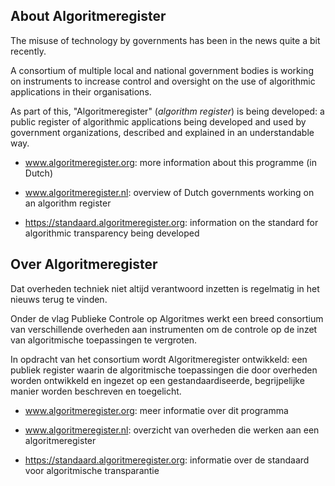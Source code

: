 ## About Algoritmeregister

The misuse of technology by governments has been in the news quite a bit recently.

A consortium of multiple local and national government bodies is working on instruments to increase control and oversight on the use of algorithmic applications in their organisations.

As part of this, "Algoritmeregister" (*algorithm register*) is being developed: a public register of algorithmic applications being developed and used by government organizations, described and explained in an understandable way.

- www.algoritmeregister.org: more information about this programme (in Dutch)

- www.algoritmeregister.nl: overview of Dutch governments working on an algorithm register

- https://standaard.algoritmeregister.org: information on the standard for algorithmic transparency being developed

## Over Algoritmeregister

Dat overheden techniek niet altijd verantwoord inzetten is regelmatig in het nieuws terug te vinden.

Onder de vlag Publieke Controle op Algoritmes werkt een breed consortium van verschillende overheden aan instrumenten om de controle op de inzet van algoritmische toepassingen te vergroten.

In opdracht van het consortium wordt Algoritmeregister ontwikkeld: een publiek register waarin de algoritmische toepassingen die door overheden worden ontwikkeld en ingezet op een gestandaardiseerde, begrijpelijke manier worden beschreven en toegelicht.

- www.algoritmeregister.org: meer informatie over dit programma

- www.algoritmeregister.nl: overzicht van overheden die werken aan een algoritmeregister

- https://standaard.algoritmeregister.org: informatie over de standaard voor algoritmische transparantie
